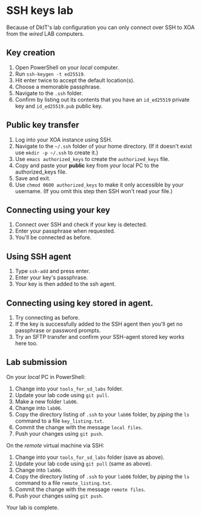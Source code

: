 # SSH keys lab

Because of DkIT's lab configuration you can only connect over SSH to XOA from the *wired* LAB computers.

## Key creation

1. Open PowerShell on your *local* computer.
2. Run `ssh-keygen -t ed25519`.
3. Hit enter twice to accept the default location(s).
4. Choose a memorable passphrase.
5. Navigate to the `.ssh` folder.
6. Confirm by listing out its contents that you have an `id_ed25519` private key and `id_ed25519.pub` public key.

## Public key transfer

1. Log into your XOA instance using SSH.
2. Navigate to the `~/.ssh` folder of your home directory.
   (If it doesn't exist use `mkdir -p ~/.ssh` to create it.)
3. Use `emacs authorized_keys` to create the `authorized_keys` file.
4. Copy and paste your **public** key from your local PC to the authorized_keys file.
5. Save and exit.
6. Use `chmod 0600 authorized_keys` to make it only accessible by your username.
   (If you omit this step then SSH won't read your file.)

## Connecting using your key

1. Connect over SSH and check if your key is detected.
2. Enter your passphrase when requested.
3. You'll be connected as before.

## Using SSH agent

1. Type `ssh-add` and press enter.
2. Enter your key's passphrase.
3. Your key is then added to the ssh agent.

## Connecting using key stored in agent.

1. Try connecting as before.
2. If the key is successfully added to the SSH agent then you'll get no passphrase or password prompts.
3. Try an SFTP transfer and confirm your SSH-agent stored key works here too. 

## Lab submission

On your *local* PC in PowerShell:

1. Change into your `tools_for_sd_labs` folder.
2. Update your lab code using `git pull`.
3. Make a new folder `lab06`.
4. Change into `lab06`.
5. Copy the directory listing of `.ssh` to your `lab06` folder, by *piping* the `ls` command to a file `key_listing.txt`.
6. Commit the change with the message `local files`.
7. Push your changes using `git push`.

On the *remote* virtual machine via SSH:

1. Change into your `tools_for_sd_labs` folder (save as above).
2. Update your lab code using `git pull` (same as above).
3. Change into `lab06`.
4. Copy the directory listing of `.ssh` to your `lab06` folder, by *piping* the `ls` command to a file `remote_listing.txt`.
5. Commit the change with the message `remote files`.
6. Push your changes using `git push`.

Your lab is complete.
